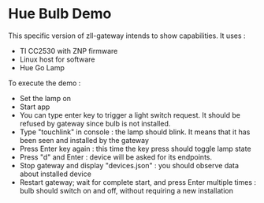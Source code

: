 # Hue Bulb Demo

This specific version of zll-gateway intends to show capabilities. It uses :
* TI CC2530 with ZNP firmware
* Linux host for software
* Hue Go Lamp

To execute the demo :
* Set the lamp on
* Start app
* You can type enter key to trigger a light switch request. It should be refused
  by gateway since bulb is not installed.
* Type "touchlink" in console : the lamp should blink. It means that it has been
  seen and installed by the gateway
* Press Enter key again : this time the key press should toggle lamp state
* Press "d" and Enter : device will be asked for its endpoints.
* Stop gateway and display "devices.json" : you should observe data about
  installed device
* Restart gateway; wait for complete start, and press Enter multiple times :
  bulb should switch on and off, without requiring a new installation
